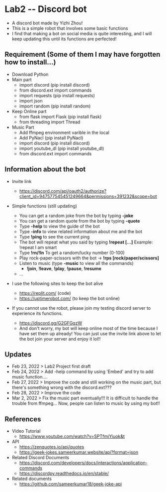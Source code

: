 # Lab2 -- Discord bot
- A discord bot made by Yizhi Zhou!
- This is a simple robot that involves some basic functions
- I find that making a bot on social media is quite interesting, and I will keep updating this until its functions are perfected! 

## Requirement (Some of them I may have forgotten how to install...)
  - Download Python
  - Main part
    - import discord (pip install discord)
    - from discord.ext import commands
    - import requests (pip install requests)
    - import json 
    - import random (pip install random)
  - Keep Online part 
    - from flask import Flask (pip install flask)
    - from threading import Thread 
  - Music Part
    - Add ffmpeg environment varible in the local
    - Add PyNacl (pip install PyNacl)
    - import discord (pip install discord)
    - import youtube_dl (pip install youtube_dl)
    - from discord.ext import commands


## Information about the bot
- Invite link
    - https://discord.com/api/oauth2/authorize?client_id=947577545451249664&permissions=391232&scope=bot
    
- Simple functions (still updating)
  - You can get a random joke from the bot by typing **-joke**
  - You can get a random quote from the bot by typing **-quote**
  - Type **-help** to view the guide of the bot
  - Type **-info** to view related information about me and the bot
  - Type **!ping** to see the current ping
  - The bot will repeat what you said by typing **!repeat [...]** Example: !repeat I am smart
  - Type **!rn/!ln** To get a random/lucky number (0-100)
  - Play rock-paper-scissors with the bot → **!rps [rock/paper/scissors]** 
  - Listen to music (type **-music** to view all the commands)
    - **!join**, **!leave**, **!play**, **!pause**, **!resume**
  - ...
  
- I use the following sites to keep the bot alive
  - https://replit.com/ (code)
  - https://uptimerobot.com/ (to keep the bot online)

- If you cannot use the robot, please join my testing discord server to experience its functions.
  - https://discord.gg/G2GFGqzW
  - And don't worry, my bot will keep online most of the time because I have set them up already! You can just use the invite link above to let the bot join your server and enjoy it lol!!

## Updates
- Feb 23, 2022 > Lab2 Project first draft 
- Feb 24, 2022 > Add -help command by using 'Embed' and try to add music function....
- Feb 27, 2022 > Improve the code and still working on the music part, but there's something wrong with the discord.ext???
- Feb 28, 2022 > Improve the code
- Mar 2, 2022 > Fix the music part eventually!!! It is difficult to handle the trouble from ffmpeg...
 Now, people can listen to music by using my bot!!

    
## References
- Video Tutorial
    - https://www.youtube.com/watch?v=SPTfmiYiuok&t
- API
    - https://zenquotes.io/api/quotes
    - https://geek-jokes.sameerkumar.website/api?format=json
- Related Discord Documents
    - https://discord.com/developers/docs/interactions/application-commands
    - https://discordpy.readthedocs.io/en/stable/
- Related documents
    - https://github.com/sameerkumar18/geek-joke-api

